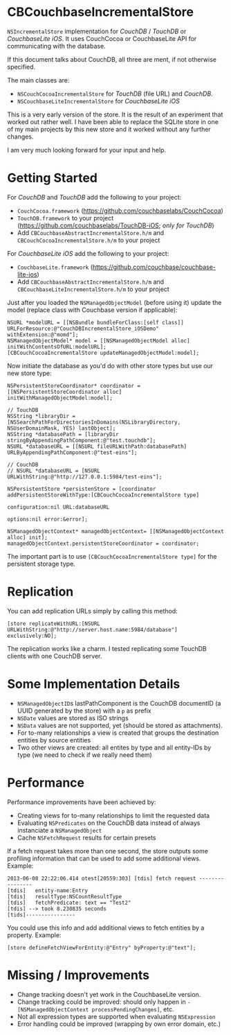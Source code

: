 # CBCouchbaseIncrementalStore #

``NSIncrementalStore`` implementation for _CouchDB_ / _TouchDB_ or _CouchbaseLite iOS_. It uses CouchCocoa or CouchbaseLite API for communicating with the database.

If this document talks about CouchDB, all three are ment, if not otherwise specified.

The main classes are:

  - ``NSCouchCocoaIncrementalStore`` for _TouchDB_ (file URL) and _CouchDB_.
  - ``NSCouchbaseLiteIncrementalStore`` for _CouchbaseLite iOS_

This is a very early version of the store. It is the result of an experiment that worked out rather well. I have been able to replace the SQLite store in one of my main projects by this new store and it worked without any further changes.

I am very much looking forward for your input and help.


# Getting Started #

For _CouchDB_ and _TouchDB_ add the following to your project:

  - ``CouchCocoa.framework`` (https://github.com/couchbaselabs/CouchCocoa)
  - ``TouchDB.framework`` to your project (https://github.com/couchbaselabs/TouchDB-iOS; *only for TouchDB*)
  - Add ``CBCouchbaseAbstractIncrementalStore.h/m`` and ``CBCouchCocoaIncrementalStore.h/m`` to your project
  
For _CouchbaseLite iOS_ add the following to your project:

  - ``CouchbaseLite.framework`` (https://github.com/couchbase/couchbase-lite-ios)
  - Add ``CBCouchbaseAbstractIncrementalStore.h/m`` and ``CBCouchbaseLiteIncrementalStore.h/m`` to your project

Just after you loaded the ``NSManagedObjectModel`` (before using it) update the model (replace class with Couchbase version if applicable):

```
NSURL *modelURL = [[NSBundle bundleForClass:[self class]] URLForResource:@"CouchDBIncrementalStore_iOSDemo" withExtension:@"momd"];
NSManagedObjectModel* model = [[NSManagedObjectModel alloc] initWithContentsOfURL:modelURL];
[CBCouchCocoaIncrementalStore updateManagedObjectModel:model];
```

Now initiate the database as you'd do with other store types but use our new store type:

```
NSPersistentStoreCoordinator* coordinator = [[NSPersistentStoreCoordinator alloc] initWithManagedObjectModel:model];

// TouchDB
NSString *libraryDir = [NSSearchPathForDirectoriesInDomains(NSLibraryDirectory, NSUserDomainMask, YES) lastObject];
NSString *databasePath = [libraryDir stringByAppendingPathComponent:@"test.touchdb"];
NSURL *databaseURL = [[NSURL fileURLWithPath:databasePath] URLByAppendingPathComponent:@"test-eins"];

// CouchDB
// NSURL *databaseURL = [NSURL URLWithString:@"http://127.0.0.1:5984/test-eins"];

NSPersistentStore *persistenStore = [coordinator addPersistentStoreWithType:[CBCouchCocoaIncrementalStore type]
                                                              configuration:nil URL:databaseURL
                                                                    options:nil error:&error];

NSManagedObjectContext* managedObjectContext= [[NSManagedObjectContext alloc] init];
managedObjectContext.persistentStoreCoordinator = coordinator;
```

The important part is to use ``[CBCouchCocoaIncrementalStore type]`` for the persistent storage type.


# Replication #

You can add replication URLs simply by calling this method:

```
[store replicateWithURL:[NSURL URLWithString:@"http://server.host.name:5984/database"] exclusively:NO];
```

The replication works like a charm. I tested replicating some TouchDB clients with one CouchDB server.


# Some Implementation Details #

  - ``NSManagedObjectID``s lastPathComponent is the CouchDB documentID (a UUID generated by the store) with a ``p`` as prefix
  - ``NSDate`` values are stored as ISO strings
  - ``NSData`` values are not supported, yet (should be stored as attachments).
  - For to-many relationships a view is created that groups the destination entities by source entities
  - Two other views are created: all entites by type and all entity-IDs by type (we need to check if we really need them)


# Performance #

Performance improvements have been achieved by:

  - Creating views for to-many relationships to limit the requested data
  - Evaluating ``NSPredicates`` on the CouchDB data instead of always instanciate a ``NSManagedObject``
  - Cache ``NSFetchRequest`` results for certain presets
  
If a fetch request takes more than one second, the store outputs some profiling information that can be used to add some additional views. Example:

```
2013-06-08 22:22:06.414 otest[20559:303] [tdis] fetch request ---------------- 
[tdis]   entity-name:Entry
[tdis]   resultType:NSCountResultType
[tdis]   fetchPredicate: text == "Test2"
[tdis] --> took 8.230835 seconds
[tids]---------------- 
```

You could use this info and add additional views to fetch entities by a property. Example:

```
[store defineFetchViewForEntity:@"Entry" byProperty:@"text"];
```


# Missing / Improvements #

  - Change tracking doesn't yet work in the CouchbaseLite version.
  - Change tracking could be improved: should only happen in ``-[NSManagedObjectContext processPendingChanges]``, etc.
  - Not all expression types are supported when evaluating ``NSExpression``
  - Error handling could be improved (wrapping by own error domain, etc.)
